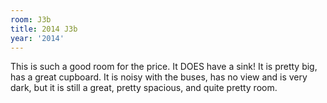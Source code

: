 ```yaml
---
room: J3b
title: 2014 J3b
year: '2014'
---
```


This is such a good room for the price. It DOES have a sink! It is pretty big, has a great cupboard. It is noisy with the buses, has no view and is very dark, but it is still a great, pretty spacious, and quite pretty room.
